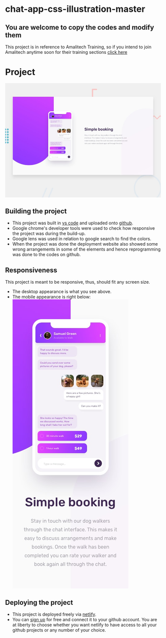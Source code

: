 # chat-app-css-illustration-master
## You are welcome to copy the codes and modify them

This project is in reference to Amalitech Training, so if you intend to join Amalitech anytime soon for their training sections [click here](https://amalitech.org/)

# Project
![Design preview for the Chat app CSS illustration responsive web design project](./designs/desktop-preview.jpg)

## Building the project
* This project was built in [vs code](https://code.visualstudio.com/) and uploaded onto [github](https://github.com).
* Google chrome's developer tools were used to check how responsive the project was during the build-up.
* Google lens was used in relation to google search to find the colors.
* When the project was done the deployment website also showed some wrong arrangements in some of the elements and hence reprogramming was done to the codes on github.

## Responsiveness
This project is meant to be responsive, thus, should fit any screen size.
* The desktop appearance is what you see above.
* The mobile appearance is right below: <br>
![Mobile design preview](./designs/mobile-design.jpg)

## Deploying the project
* This project is deployed freely via [netlify](https://netlify.com).
* You can [sign up](https://app.netlify.com/signup?) for free and connect it to your github account.
You are at liberty to choose whether you want netlify to have access to all your github projects or any number of your choice.
